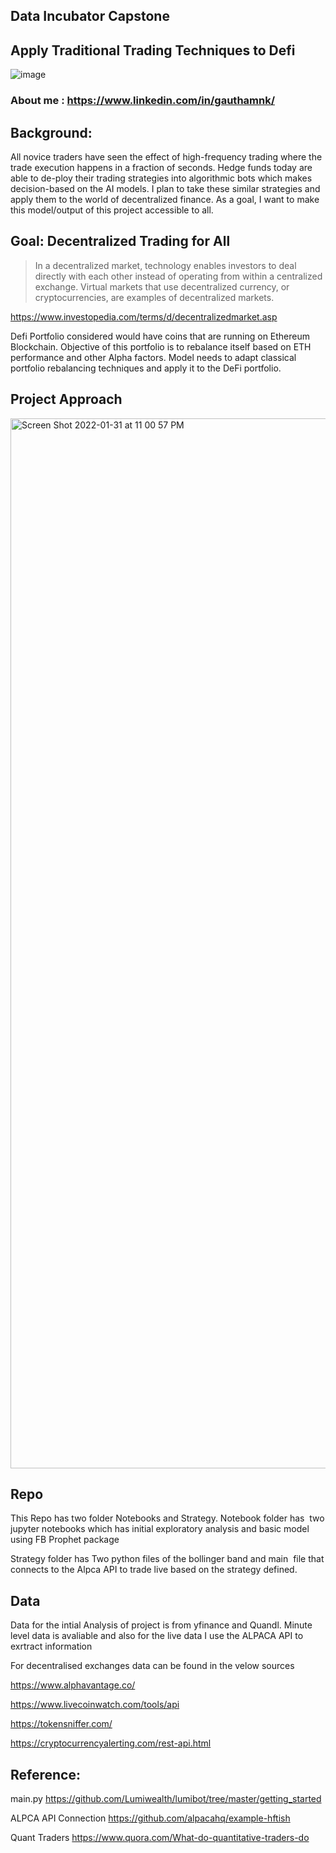 
## Data Incubator Capstone
## Apply Traditional Trading Techniques to Defi 

![image](https://user-images.githubusercontent.com/13020120/151849867-b4f75dc3-ea86-4efe-9821-ed24d667aa6f.png)

### About me : https://www.linkedin.com/in/gauthamnk/

## **Background:** 

All novice traders have seen the effect of high-frequency trading where the trade execution happens in a fraction of seconds. Hedge funds today are able to de-ploy their trading strategies into algorithmic bots which makes decision-based on the AI models. I plan to take these similar strategies and apply them to the world of decentralized finance. As a goal, I want to make this model/output of this project accessible to all.


## Goal: Decentralized Trading for All 

>In a decentralized market, technology enables investors to deal directly with each other instead of operating from within a centralized exchange. Virtual markets that use decentralized currency, or cryptocurrencies, are examples of decentralized markets.

https://www.investopedia.com/terms/d/decentralizedmarket.asp


Defi Portfolio considered would have coins that are running on Ethereum Blockchain. Objective of this portfolio is to rebalance itself based on ETH performance and other Alpha factors. Model needs to adapt classical portfolio rebalancing techniques and apply it to the DeFi portfolio. 


## Project Approach

<img width="1680" alt="Screen Shot 2022-01-31 at 11 00 57 PM" src="https://user-images.githubusercontent.com/13020120/151911439-a474f067-0092-4ce9-909c-926e3a75e316.png">


## Repo

This Repo has two folder Notebooks and Strategy.
Notebook folder has  two jupyter notebooks which has initial exploratory analysis and basic model using FB Prophet package

Strategy folder has Two python files of the bollinger band and main  file that connects to the Alpca API to trade live based on the strategy defined. 

## Data

Data for the intial Analysis of project is from yfinance and Quandl. Minute level data is avaliable and also for the live data I use the ALPACA API to exrtract information

For decentralised exchanges data can be found in the velow sources

https://www.alphavantage.co/ 

https://www.livecoinwatch.com/tools/api

https://tokensniffer.com/

https://cryptocurrencyalerting.com/rest-api.html


## Reference:

main.py https://github.com/Lumiwealth/lumibot/tree/master/getting_started 

ALPCA API Connection
https://github.com/alpacahq/example-hftish

Quant Traders
https://www.quora.com/What-do-quantitative-traders-do
